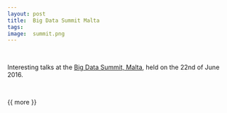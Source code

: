 ```yaml
---
layout: post
title:  Big Data Summit Malta
tags:   
image:  summit.png
---
```


&nbsp;

Interesting talks at the [Big Data Summit, Malta](https://bigdatasummit.org/), held on the 22nd of June 2016.

&nbsp;


{{ more }}


